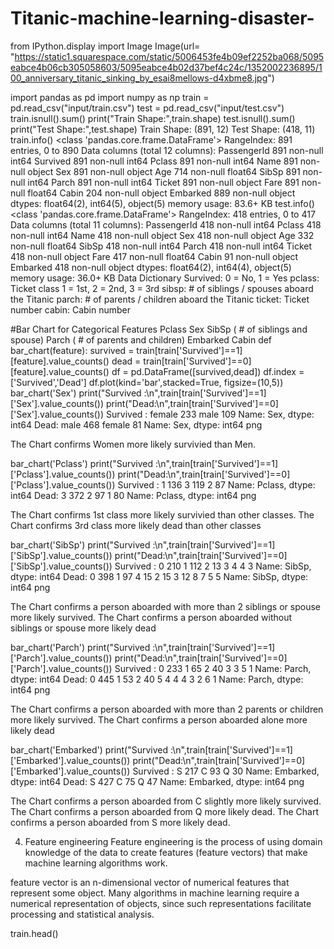 # Titanic-machine-learning-disaster-

from IPython.display import Image
Image(url= "https://static1.squarespace.com/static/5006453fe4b09ef2252ba068/5095eabce4b06cb305058603/5095eabce4b02d37bef4c24c/1352002236895/100_anniversary_titanic_sinking_by_esai8mellows-d4xbme8.jpg")

import pandas as pd
import numpy as np
train = pd.read_csv("input/train.csv")
test = pd.read_csv("input/test.csv")
train.isnull().sum()
print("Train Shape:",train.shape)
test.isnull().sum()
print("Test Shape:",test.shape)
Train Shape: (891, 12)
Test Shape: (418, 11)
train.info()
<class 'pandas.core.frame.DataFrame'>
RangeIndex: 891 entries, 0 to 890
Data columns (total 12 columns):
PassengerId    891 non-null int64
Survived       891 non-null int64
Pclass         891 non-null int64
Name           891 non-null object
Sex            891 non-null object
Age            714 non-null float64
SibSp          891 non-null int64
Parch          891 non-null int64
Ticket         891 non-null object
Fare           891 non-null float64
Cabin          204 non-null object
Embarked       889 non-null object
dtypes: float64(2), int64(5), object(5)
memory usage: 83.6+ KB
test.info()
<class 'pandas.core.frame.DataFrame'>
RangeIndex: 418 entries, 0 to 417
Data columns (total 11 columns):
PassengerId    418 non-null int64
Pclass         418 non-null int64
Name           418 non-null object
Sex            418 non-null object
Age            332 non-null float64
SibSp          418 non-null int64
Parch          418 non-null int64
Ticket         418 non-null object
Fare           417 non-null float64
Cabin          91 non-null object
Embarked       418 non-null object
dtypes: float64(2), int64(4), object(5)
memory usage: 36.0+ KB
Data Dictionary
Survived: 0 = No, 1 = Yes
pclass: Ticket class 1 = 1st, 2 = 2nd, 3 = 3rd
sibsp: # of siblings / spouses aboard the Titanic
parch: # of parents / children aboard the Titanic
ticket: Ticket number
cabin: Cabin number


#Bar Chart for Categorical Features
Pclass
Sex
SibSp ( # of siblings and spouse)
Parch ( # of parents and children)
Embarked
Cabin
def bar_chart(feature):
    survived = train[train['Survived']==1][feature].value_counts()
    dead = train[train['Survived']==0][feature].value_counts()
    df = pd.DataFrame([survived,dead])
    df.index = ['Survived','Dead']
    df.plot(kind='bar',stacked=True, figsize=(10,5))
bar_chart('Sex')
print("Survived :\n",train[train['Survived']==1]['Sex'].value_counts())
print("Dead:\n",train[train['Survived']==0]['Sex'].value_counts())
Survived :
 female    233
male      109
Name: Sex, dtype: int64
Dead:
 male      468
female     81
Name: Sex, dtype: int64
png

The Chart confirms Women more likely survivied than Men.

bar_chart('Pclass')
print("Survived :\n",train[train['Survived']==1]['Pclass'].value_counts())
print("Dead:\n",train[train['Survived']==0]['Pclass'].value_counts())
Survived :
 1    136
3    119
2     87
Name: Pclass, dtype: int64
Dead:
 3    372
2     97
1     80
Name: Pclass, dtype: int64
png

The Chart confirms 1st class more likely survivied than other classes.
The Chart confirms 3rd class more likely dead than other classes

bar_chart('SibSp')
print("Survived :\n",train[train['Survived']==1]['SibSp'].value_counts())
print("Dead:\n",train[train['Survived']==0]['SibSp'].value_counts())
Survived :
 0    210
1    112
2     13
3      4
4      3
Name: SibSp, dtype: int64
Dead:
 0    398
1     97
4     15
2     15
3     12
8      7
5      5
Name: SibSp, dtype: int64
png

The Chart confirms a person aboarded with more than 2 siblings or spouse more likely survived.
The Chart confirms a person aboarded without siblings or spouse more likely dead

bar_chart('Parch')
print("Survived :\n",train[train['Survived']==1]['Parch'].value_counts())
print("Dead:\n",train[train['Survived']==0]['Parch'].value_counts())
Survived :
 0    233
1     65
2     40
3      3
5      1
Name: Parch, dtype: int64
Dead:
 0    445
1     53
2     40
5      4
4      4
3      2
6      1
Name: Parch, dtype: int64
png

The Chart confirms a person aboarded with more than 2 parents or children more likely survived.
The Chart confirms a person aboarded alone more likely dead

bar_chart('Embarked')
print("Survived :\n",train[train['Survived']==1]['Embarked'].value_counts())
print("Dead:\n",train[train['Survived']==0]['Embarked'].value_counts())
Survived :
 S    217
C     93
Q     30
Name: Embarked, dtype: int64
Dead:
 S    427
C     75
Q     47
Name: Embarked, dtype: int64
png

The Chart confirms a person aboarded from C slightly more likely survived.
The Chart confirms a person aboarded from Q more likely dead.
The Chart confirms a person aboarded from S more likely dead.

4. Feature engineering
Feature engineering is the process of using domain knowledge of the data to create features (feature vectors) that make machine learning algorithms work.

feature vector is an n-dimensional vector of numerical features that represent some object. Many algorithms in machine learning require a numerical representation of objects, since such representations facilitate processing and statistical analysis.

train.head()
<style scoped> .dataframe tbody tr th:only-of-type { vertical-align: middle; }
.dataframe tbody tr th {
    vertical-align: top;
}

.dataframe thead th {
    text-align: right;
}

Image(url= "https://static1.squarespace.com/static/5006453fe4b09ef2252ba068/t/5090b249e4b047ba54dfd258/1351660113175/TItanic-Survival-Infographic.jpg?format=1500w")

